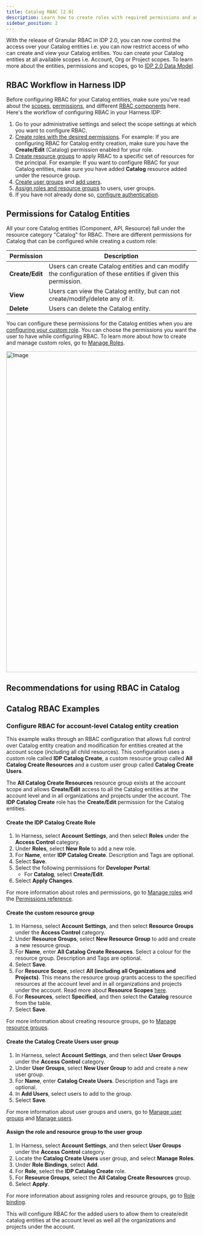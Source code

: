 ```yaml
---
title: Catalog RBAC [2.0]
description: Learn how to create roles with required permissions and assign them to users and user groups.
sidebar_position: 2
---
```


With the release of Granular RBAC in IDP 2.0, you can now control the access over your Catalog entities i.e. you can now restrict access of who can create and view your Catalog entities. You can create your Catalog entities at all available scopes i.e. Account, Org or Project scopes. To learn more about the entities, permissions and scopes, go to [IDP 2.0 Data Model](/docs/internal-developer-portal/catalog/data-model.md).

## RBAC Workflow in Harness IDP
Before configuring RBAC for your Catalog entities, make sure you've read about the [scopes](/docs/internal-developer-portal/rbac/scopes#scopes), [permissions](/docs/internal-developer-portal/rbac/scopes#permissions--resources), and different [RBAC components](/docs/internal-developer-portal/rbac/scopes#rbac-components) here. Here's the workflow of configuring RBAC in your Harness IDP: 
1. Go to your administrative settings and select the scope settings at which you want to configure RBAC.
2. [Create roles with the desired permissions](https://developer.harness.io/docs/platform/role-based-access-control/add-manage-roles). For example: If you are configuring RBAC for Catalog entity creation, make sure you have the **Create/Edit** (Catalog) permission enabled for your role. 
3. [Create resource groups](https://developer.harness.io/docs/platform/role-based-access-control/add-resource-groups) to apply RBAC to a specific set of resources for the principal. For example: If you want to configure RBAC for your Catalog entities, make sure you have added **Catalog** resource added under the resource group. 
4. [Create user groups](https://developer.harness.io/docs/platform/role-based-access-control/add-user-groups) and [add users](https://developer.harness.io/docs/platform/role-based-access-control/add-users). 
5. [Assign roles and resource groups](https://developer.harness.io/docs/platform/role-based-access-control/rbac-in-harness#role-binding) to users, user groups.
6. If you have not already done so, [configure authentication](https://developer.harness.io/docs/platform/authentication/authentication-overview). 

## Permissions for Catalog Entities
All your core Catalog entities (Component, API, Resource) fall under the resource category "Catalog" for RBAC. There are different permissions for Catalog that can be configured while creating a custom role: 

| **Permission** | **Description** | 
| ---------- | ---------- |
| **Create/Edit** | Users can create Catalog entities and can modify the configuration of these entities if given this permission. |
| **View** | Users can view the Catalog entity, but can not create/modify/delete any of it. | 
| **Delete** | Users can delete the Catalog entity. | 

You can configure these permissions for the Catalog entities when you are [configuring your custom role](https://developer.harness.io/docs/platform/role-based-access-control/add-manage-roles). You can choose the permissions you want the user to have while configuring RBAC. To learn more about how to create and manage custom roles, go to [Manage Roles](https://developer.harness.io/docs/platform/role-based-access-control/add-manage-roles). 

<img width="850" alt="Image" src="https://github.com/user-attachments/assets/28bbaebe-a480-4141-b118-250c45771bc5" />

## Recommendations for using RBAC in Catalog

## Catalog RBAC Examples

### Configure RBAC for account-level Catalog entity creation
This example walks through an RBAC configuration that allows full control over Catalog entity creation and modification for entities created at the account scope (including all child resources). This configuration uses a custom role called **IDP Catalog Create**, a custom resource group called **All Catalog Create Resources** and a custom user group called **Catalog Create Users**. 

The **All Catalog Create Resources** resource group exists at the account scope and allows **Create/Edit** access to all the Catalog entities at the account level and in all organizations and projects under the account. The **IDP Catalog Create** role has the **Create/Edit** permission for the Catalog entities. 

#### Create the IDP Catalog Create Role
1. In Harness, select **Account Settings**, and then select **Roles** under the **Access Control** category.
2. Under **Roles**, select **New Role** to add a new role. 
3. For **Name**, enter **IDP Catalog Create**. Description and Tags are optional.
4. Select **Save**.
5. Select the following permissions for **Developer Portal**:
    - For **Catalog**, select **Create/Edit**. 
6. Select **Apply Changes**. 

For more information about roles and permissions, go to [Manage roles](https://developer.harness.io/docs/platform/role-based-access-control/add-manage-roles) and the [Permissions reference](https://developer.harness.io/docs/platform/role-based-access-control/permissions-reference/).

#### Create the custom resource group
1. In Harness, select **Account Settings**, and then select **Resource Groups** under the **Access Control** category.
2. Under **Resource Groups**, select **New Resource Group** to add and create a new resource group. 
3. For **Name**, enter **All Catalog Create Resources**. Select a colour for the resource group. Description and Tags are optional.
4. Select **Save**. 
5. For **Resource Scope**, select **All (including all Organizations and Projects)**. This means the resource group grants access to the specified resources at the account level and in all organizations and projects under the account. Read more about **Resource Scopes** [here](https://developer.harness.io/docs/platform/role-based-access-control/add-resource-groups/#scopes-and-refinement). 
6. For **Resources**, select **Specified**, and then select the **Catalog** resource from the table. 
7. Select **Save**.

For more information about creating resource groups, go to [Manage resource groups](https://developer.harness.io/docs/platform/role-based-access-control/add-resource-groups).

#### Create the Catalog Create Users user group
1. In Harness, select **Account Settings**, and then select **User Groups** under the **Access Control** category.
2. Under **User Groups**, select **New User Group** to add and create a new user group. 
3. For **Name**, enter **Catalog Create Users**. Description and Tags are optional.
4. In **Add Users**, select users to add to the group.
5. Select **Save**.

For more information about user groups and users, go to [Manage user groups](https://developer.harness.io/docs/platform/role-based-access-control/add-user-groups) and [Manage users](https://developer.harness.io/docs/platform/role-based-access-control/add-users).

#### Assign the role and resource group to the user group
1. In Harness, select **Account Settings**, and then select **User Groups** under the **Access Control** category.
2. Locate the **Catalog Create Users** user group, and select **Manage Roles**.
3. Under **Role Bindings**, select **Add**.
4. For **Role**, select the **IDP Catalog Create** role.
5. For **Resource Groups**, select the **All Catalog Create Resources** group.
6. Select **Apply**.

For more information about assigning roles and resource groups, go to [Role binding](https://developer.harness.io/docs/platform/role-based-access-control/rbac-in-harness/#role-binding).

This will configure RBAC for the added users to allow them to create/edit catalog entities at the account level as well all the organizations and projects under the account. 

